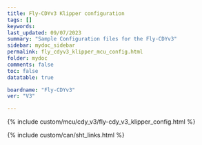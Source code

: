 ```yaml
---
title: Fly-CDYv3 Klipper configuration
tags: []
keywords: 
last_updated: 09/07/2023
summary: "Sample Configuration files for the Fly-CDYv3"
sidebar: mydoc_sidebar
permalink: fly_cdyv3_klipper_mcu_config.html
folder: mydoc
comments: false
toc: false
datatable: true

boardname: "Fly-CDYv3" 
ver: "V3" 

---
```


{% include custom/mcu/cdy_v3/fly-cdy_v3_klipper_config.html %}

{% include custom/can/sht_links.html %}
